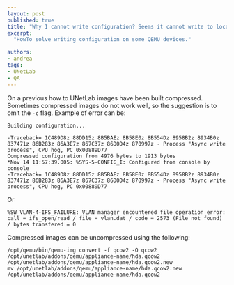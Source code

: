```yaml
---
layout: post
published: true
title: "Why I cannot write configuration? Seems it cannot write to local disk."
excerpt:
  "HowTo solve writing configuration on some QEMU devices."

authors:
- andrea
tags:
- UNetLab
- QA
---
```

On a previous how to UNetLab images have been built compressed. Sometimes compressed images do not work well, so the suggestion is to omit the `-c` flag. Example of error can be:

~~~
Building configuration...

-Traceback= 1C489D8z 88DD15z 8B5BAEz 8B58E0z 8B554Dz 8958B2z 8934B0z 837471z 86B283z 86A3E7z 867C37z 86D0D4z 870997z - Process "Async write process", CPU hog, PC 0x00889D77
Compressed configuration from 4976 bytes to 1913 bytes
*Nov 14 11:57:39.005: %SYS-5-CONFIG_I: Configured from console by console
-Traceback= 1C489D8z 88DD15z 8B5BAEz 8B58E0z 8B554Dz 8958B2z 8934B0z 837471z 86B283z 86A3E7z 867C37z 86D0D4z 870997z - Process "Async write process", CPU hog, PC 0x00889D77
~~~

Or

~~~
%SW_VLAN-4-IFS_FAILURE: VLAN manager encountered file operation error: call = ifs_open/read / file = vlan.dat / code = 2573 (File not found) / bytes transfered = 0
~~~

Compressed images can be uncompressed using the following:

~~~
/opt/qemu/bin/qemu-img convert -f qcow2 -O qcow2 /opt/unetlab/addons/qemu/appliance-name/hda.qcow2 /opt/unetlab/addons/qemu/appliance-name/hda.qcow2.new
mv /opt/unetlab/addons/qemu/appliance-name/hda.qcow2.new /opt/unetlab/addons/qemu/appliance-name/hda.qcow2
~~~
